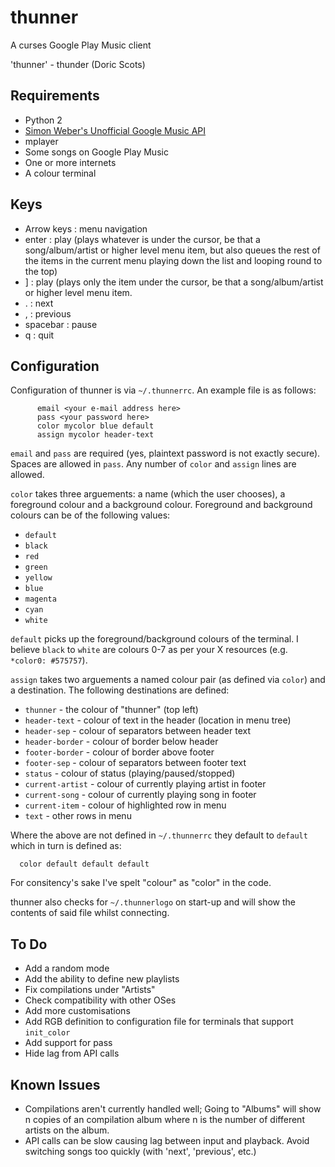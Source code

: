thunner
=======

A curses Google Play Music client

'thunner' - thunder (Doric Scots)

Requirements
------------

* Python 2
* [Simon Weber's Unofficial Google Music API][weber]
* mplayer
* Some songs on Google Play Music
* One or more internets
* A colour terminal

Keys
----

* Arrow keys : menu navigation
* enter : play (plays whatever is under the cursor, be that a song/album/artist or higher level menu item, but also queues the rest of the items in the current menu playing down the list and looping round to the top)
* ] : play (plays only the item under the cursor, be that a song/album/artist or higher level menu item.
* . : next
* , : previous
* spacebar : pause 
* q : quit

Configuration
-------------

Configuration of thunner is via `~/.thunnerrc`. An example file is as follows:

	      email <your e-mail address here>
	      pass <your password here>
	      color mycolor blue default
	      assign mycolor header-text

`email` and `pass` are required (yes, plaintext password is not exactly secure). Spaces are allowed in `pass`. Any number of `color` and `assign` lines are allowed. 

`color` takes three arguements: a name (which the user chooses), a foreground colour and a background colour. Foreground and background colours can be of the following values:

* `default`
* `black`
* `red`
* `green`
* `yellow`
* `blue`
* `magenta`
* `cyan`
* `white`

`default` picks up the foreground/background colours of the terminal. I believe `black` to `white` are colours 0-7 as per your X resources (e.g. `*color0: #575757`).

`assign` takes two arguements a named colour pair (as defined via `color`) and a destination. The following destinations are defined:

* `thunner` - the colour of "thunner" (top left)
* `header-text` - colour of text in the header (location in menu tree)
* `header-sep` - colour of separators between header text
* `header-border` - colour of border below header
* `footer-border` - colour of border above footer
* `footer-sep` - colour of separators between footer text
* `status` - colour of status (playing/paused/stopped)
* `current-artist` - colour of currently playing artist in footer
* `current-song` - colour of currently playing song in footer
* `current-item` - colour of highlighted row in menu
* `text` - other rows in menu

Where the above are not defined in `~/.thunnerrc` they default to `default` which in turn is defined as:

      color default default default

For consitency's sake I've spelt "colour" as "color" in the code.

thunner also checks for `~/.thunnerlogo` on start-up and will show the contents of said file whilst connecting.

To Do
-----

* Add a random mode
* Add the ability to define new playlists
* Fix compilations under "Artists"
* Check compatibility with other OSes
* Add more customisations
* Add RGB definition to configuration file for terminals that support `init_color`
* Add support for pass
* Hide lag from API calls

Known Issues
------------

* Compilations aren't currently handled well; Going to "Albums" will show n copies of an compilation album where n is the number of different artists on the album.
* API calls can be slow causing lag between input and playback. Avoid switching songs too quickly (with 'next', 'previous', etc.)

[weber]: https://github.com/simon-weber/Unofficial-Google-Music-API "Simon Weber's Unofficial Google Music API"